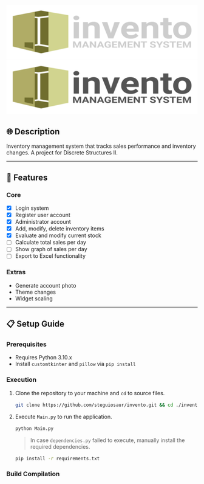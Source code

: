 ![Invento Logo](assets/light_logo_color.svg#gh-dark-mode-only)
![Invento Logo](assets/dark_logo_color.svg#gh-light-mode-only)

## :globe_with_meridians: Description

Inventory management system that tracks sales performance and inventory changes.
A project for Discrete Structures II.

-----------------------------------------------------------------

## :abacus: Features

### Core
- [x] Login system
- [x] Register user account
- [x] Administrator account
- [x] Add, modify, delete inventory items
- [x] Evaluate and modify current stock
- [ ] Calculate total sales per day
- [ ] Show graph of sales per day
- [ ] Export to Excel functionality

### Extras
- Generate account photo
- Theme changes
- Widget scaling


-----------------------------------------------------------------

## :clipboard: Setup Guide

### Prerequisites

- Requires Python 3.10.x
- Install `customtkinter` and `pillow` via `pip install`

### Execution

1. Clone the repository to your machine and `cd` to source files.

    ```sh
    git clone https://github.com/steguiosaur/invento.git && cd ./invento
    ```

2. Execute `Main.py` to run the application.

    ```sh
    python Main.py
    ```

    > In case `dependencies.py` failed to execute, manually install the required dependencies.

    ```sh
    pip install -r requirements.txt
    ```

### Build Compilation
